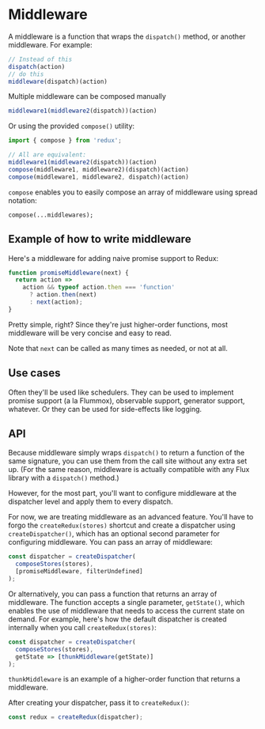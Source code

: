 # Middleware

A middleware is a function that wraps the `dispatch()` method, or another middleware. For example:

```js
// Instead of this
dispatch(action)
// do this
middleware(dispatch)(action)
```

Multiple middleware can be composed manually

```js
middleware1(middleware2(dispatch))(action)
```

Or using the provided `compose()` utility:

```js
import { compose } from 'redux';

// All are equivalent:
middleware1(middleware2(dispatch))(action)
compose(middleware1, middleware2)(dispatch)(action)
compose(middleware1, middleware2, dispatch)(action)
```

`compose` enables you to easily compose an array of middleware using spread notation:

```
compose(...middlewares);
```

## Example of how to write middleware

Here's a middleware for adding naive promise support to Redux:

```js
function promiseMiddleware(next) {
  return action =>
    action && typeof action.then === 'function'
      ? action.then(next)
      : next(action);
}
```

Pretty simple, right? Since they're just higher-order functions, most middleware will be very concise and easy to read.

Note that `next` can be called as many times as needed, or not at all.

## Use cases

Often they'll be used like schedulers. They can be used to implement promise support (a la Flummox), observable support, generator support, whatever. Or they can be used for side-effects like logging.


## API

Because middleware simply wraps `dispatch()` to return a function of the same signature, you can use them from the call site without any extra set up. (For the same reason, middleware is actually compatible with any Flux library with a `dispatch()` method.)

However, for the most part, you'll want to configure middleware at the dispatcher level and apply them to every dispatch.

For now, we are treating middleware as an advanced feature. You'll have to forgo the `createRedux(stores)` shortcut and create a dispatcher using `createDispatcher()`, which has an optional second parameter for configuring middleware. You can pass an array of middleware:

```js
const dispatcher = createDispatcher(
  composeStores(stores),
  [promiseMiddleware, filterUndefined]
);
```

Or alternatively, you can pass a function that returns an array of middleware. The function accepts a single parameter, `getState()`, which enables the use of middleware that needs to access the current state on demand. For example, here's how the default dispatcher is created internally when you call `createRedux(stores)`:

```js
const dispatcher = createDispatcher(
  composeStores(stores),
  getState => [thunkMiddleware(getState)]
);
```

`thunkMiddleware` is an example of a higher-order function that returns a middleware.

After creating your dispatcher, pass it to `createRedux()`:

```js
const redux = createRedux(dispatcher);
```
